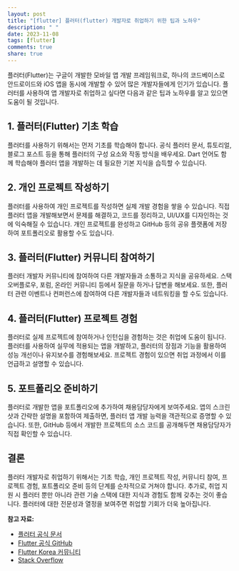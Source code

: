 ```yaml
---
layout: post
title: "[flutter] 플러터(flutter) 개발자로 취업하기 위한 팁과 노하우"
description: " "
date: 2023-11-08
tags: [flutter]
comments: true
share: true
---
```


플러터(Flutter)는 구글이 개발한 모바일 앱 개발 프레임워크로, 하나의 코드베이스로 안드로이드와 iOS 앱을 동시에 개발할 수 있어 많은 개발자들에게 인기가 있습니다. 플러터를 사용하여 앱 개발자로 취업하고 싶다면 다음과 같은 팁과 노하우를 알고 있으면 도움이 될 것입니다.

## 1. 플러터(Flutter) 기초 학습

플러터를 사용하기 위해서는 먼저 기초를 학습해야 합니다. 공식 플러터 문서, 튜토리얼, 블로그 포스트 등을 통해 플러터의 구성 요소와 작동 방식을 배우세요. Dart 언어도 함께 학습해야 플러터 앱을 개발하는 데 필요한 기본 지식을 습득할 수 있습니다.

## 2. 개인 프로젝트 작성하기

플러터를 사용하여 개인 프로젝트를 작성하면 실제 개발 경험을 쌓을 수 있습니다. 직접 플러터 앱을 개발해보면서 문제를 해결하고, 코드를 정리하고, UI/UX를 디자인하는 것에 익숙해질 수 있습니다. 개인 프로젝트를 완성하고 GitHub 등의 공유 플랫폼에 저장하여 포트폴리오로 활용할 수도 있습니다.

## 3. 플러터(Flutter) 커뮤니티 참여하기

플러터 개발자 커뮤니티에 참여하여 다른 개발자들과 소통하고 지식을 공유하세요. 스택 오버플로우, 포럼, 온라인 커뮤니티 등에서 질문을 하거나 답변을 해보세요. 또한, 플러터 관련 이벤트나 컨퍼런스에 참여하여 다른 개발자들과 네트워킹을 할 수도 있습니다.

## 4. 플러터(Flutter) 프로젝트 경험

플러터로 실제 프로젝트에 참여하거나 인턴십을 경험하는 것은 취업에 도움이 됩니다. 플러터를 사용하여 실무에 적용되는 앱을 개발하고, 플러터의 장점과 기능을 활용하여 성능 개선이나 유지보수를 경험해보세요. 프로젝트 경험이 있으면 취업 과정에서 이를 언급하고 설명할 수 있습니다.

## 5. 포트폴리오 준비하기

플러터로 개발한 앱을 포트폴리오에 추가하여 채용담당자에게 보여주세요. 앱의 스크린샷과 간략한 설명을 포함하여 제출하면, 플러터 앱 개발 능력을 객관적으로 증명할 수 있습니다. 또한, GitHub 등에서 개발한 프로젝트의 소스 코드를 공개해두면 채용담당자가 직접 확인할 수 있습니다.

## 결론

플러터 개발자로 취업하기 위해서는 기초 학습, 개인 프로젝트 작성, 커뮤니티 참여, 프로젝트 경험, 포트폴리오 준비 등의 단계를 순차적으로 거쳐야 합니다. 추가로, 취업 지원 시 플러터 뿐만 아니라 관련 기술 스택에 대한 지식과 경험도 함께 갖추는 것이 좋습니다. 플러터에 대한 전문성과 열정을 보여주면 취업할 기회가 더욱 높아집니다.

**참고 자료:**
- [플러터 공식 문서](https://flutter.dev/docs)
- [Flutter 공식 GitHub](https://github.com/flutter/flutter)
- [Flutter Korea 커뮤니티](https://flutterkr.github.io/)
- [Stack Overflow](https://stackoverflow.com/questions/tagged/flutter)